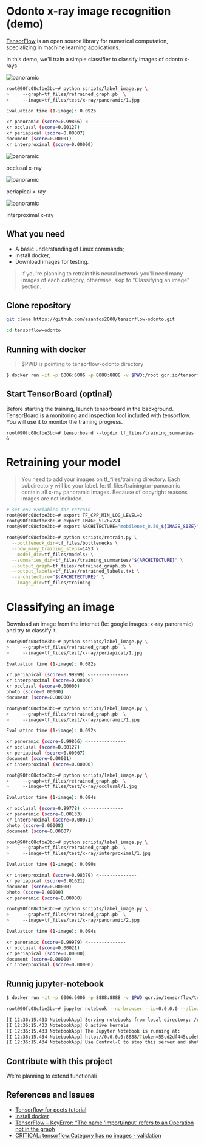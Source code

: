 # Odonto x-ray image recognition (demo)
[TensorFlow](https://www.tensorflow.org/) is an open source library for numerical computation, specializing in machine learning applications.

In this demo, we'll train a simple classifier to classify images of odonto x-rays.

![panoramic](img/panoramic2.jpg)

```bash
root@90fc08cfbe3b:~# python scripts/label_image.py \
>     --graph=tf_files/retrained_graph.pb  \
>     --image=tf_files/test/x-ray/panoramic/1.jpg

Evaluation time (1-image): 0.092s

xr panoramic (score=0.99866) <--------------
xr occlusal (score=0.00127)
xr periapical (score=0.00007)
document (score=0.00001)
xr interproximal (score=0.00000)
```

![panoramic](img/occlusal.jpg)

occlusal x-ray

![panoramic](img/periapical.jpg)

periapical x-ray

![panoramic](img/interproximal.jpg)

interproximal x-ray

## What you need
* A basic understanding of Linux commands;
* Install docker;
* Download images for testing.

> If you're planning to retrain this neural network you'll need many images of each category, otherwise, skip to "Classifying an image" section.


## Clone repository

```bash
git clone https://github.com/asantos2000/tensorflow-odonto.git

cd tensorflow-odonto
```

## Running with docker

> $PWD is pointing to tensorflow-odonto directory

```bash
$ docker run -it -p 6006:6006 -p 8888:8888 -v $PWD:/root gcr.io/tensorflow/tensorflow:latest-devel bash
```

## Start TensorBoard (optinal)
Before starting the training, launch tensorboard in the background. TensorBoard is a monitoring and inspection tool included with tensorflow. You will use it to monitor the training progress.

```
root@90fc08cfbe3b:~# tensorboard --logdir tf_files/training_summaries &
```

# Retraining your model
> You need to add your images on tf_files/training directory. Each subdirectory will be your label. Ie: tf_files/training/xr-panoramic contain all x-ray panoramic images.
> Because of copyright reasons images are not included.

```bash
# set env variables for retrain
root@90fc08cfbe3b:~# export TF_CPP_MIN_LOG_LEVEL=2
root@90fc08cfbe3b:~# export IMAGE_SIZE=224
root@90fc08cfbe3b:~# export ARCHITECTURE="mobilenet_0.50_${IMAGE_SIZE}"

root@90fc08cfbe3b:~# python scripts/retrain.py \
  --bottleneck_dir=tf_files/bottlenecks \
  --how_many_training_steps=1453 \
  --model_dir=tf_files/models/ \
  --summaries_dir=tf_files/training_summaries/"${ARCHITECTURE}" \
  --output_graph=tf_files/retrained_graph.pb \
  --output_labels=tf_files/retrained_labels.txt \
  --architecture="${ARCHITECTURE}" \
  --image_dir=tf_files/training
```

# Classifying an image
Download an image from the internet (Ie: google images: x-ray panoramic) and try to classify it.

```bash
root@90fc08cfbe3b:~# python scripts/label_image.py \
>     --graph=tf_files/retrained_graph.pb  \
>     --image=tf_files/test/x-ray/periapical/1.jpg

Evaluation time (1-image): 0.082s

xr periapical (score=0.99999) <--------------
xr interproximal (score=0.00000)
xr occlusal (score=0.00000)
photo (score=0.00000)
document (score=0.00000)
```

```bash
root@90fc08cfbe3b:~# python scripts/label_image.py \
>     --graph=tf_files/retrained_graph.pb  \
>     --image=tf_files/test/x-ray/panoramic/1.jpg

Evaluation time (1-image): 0.092s

xr panoramic (score=0.99866) <--------------
xr occlusal (score=0.00127)
xr periapical (score=0.00007)
document (score=0.00001)
xr interproximal (score=0.00000)
```

```bash
root@90fc08cfbe3b:~# python scripts/label_image.py \
>     --graph=tf_files/retrained_graph.pb  \
>     --image=tf_files/test/x-ray/occlusal/1.jpg

Evaluation time (1-image): 0.084s

xr occlusal (score=0.99778) <--------------
xr panoramic (score=0.00133)
xr interproximal (score=0.00071)
photo (score=0.00008)
document (score=0.00007)
```

```bash
root@90fc08cfbe3b:~# python scripts/label_image.py \
>     --graph=tf_files/retrained_graph.pb  \
>     --image=tf_files/test/x-ray/interproximal/1.jpg

Evaluation time (1-image): 0.090s

xr interproximal (score=0.98379) <--------------
xr periapical (score=0.01621)
document (score=0.00000)
photo (score=0.00000)
xr panoramic (score=0.00000)
```

```bash
root@90fc08cfbe3b:~# python scripts/label_image.py \
>     --graph=tf_files/retrained_graph.pb  \
>     --image=tf_files/test/x-ray/panoramic/2.jpg

Evaluation time (1-image): 0.094s

xr panoramic (score=0.99979) <--------------
xr occlusal (score=0.00021)
xr periapical (score=0.00000)
document (score=0.00000)
xr interproximal (score=0.00000)
```

## Runnig jupyter-notebook
```bash
$ docker run -it -p 6006:6006 -p 8888:8888 -v $PWD gcr.io/tensorflow/tensorflow

root@90fc08cfbe3b:~# jupyter notebook --no-browser --ip=0.0.0.0 --allow-root

[I 12:36:15.433 NotebookApp] Serving notebooks from local directory: /root
[I 12:36:15.433 NotebookApp] 0 active kernels
[I 12:36:15.433 NotebookApp] The Jupyter Notebook is running at:
[I 12:36:15.434 NotebookApp] http://0.0.0.0:8888/?token=55cd2df445ccde8b0e45e7005352dcf9d0910b13aafeadc6
[I 12:36:15.434 NotebookApp] Use Control-C to stop this server and shut down all kernels (twice to skip confirmation).
```

## Contribute with this project
We're planning to extend functionali

## References and Issues

* [Tensorflow for poets tutorial](https://codelabs.developers.google.com/codelabs/tensorflow-for-poets)
* [Install docker](https://docs.docker.com/install/)
* [TensorFlow – KeyError: “The name ‘import/input’ refers to an Operation not in the graph](http://www.whatibroke.com/2017/09/03/tensorflow-keyerror-the-name-importinput-refers-to-an-operation-not-in-the-graph/)
* [CRITICAL: tensorflow:Category has no images - validation](https://stackoverflow.com/questions/38175673/critical-tensorflowcategory-has-no-images-validation)